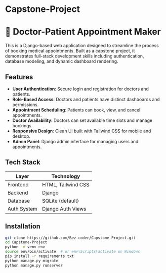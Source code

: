 # Capstone-Project

# 🏥 Doctor-Patient Appointment Maker

This is a Django-based web application designed to streamline the process of booking medical appointments. Built as a capstone project, it demonstrates full-stack development skills including authentication, database modeling, and dynamic dashboard rendering.

##  Features

- **User Authentication**: Secure login and registration for doctors and patients.
- **Role-Based Access**: Doctors and patients have distinct dashboards and permissions.
- **Appointment Scheduling**: Patients can book, view, and cancel appointments.
- **Doctor Availability**: Doctors can set available time slots and manage bookings.
- **Responsive Design**: Clean UI built with Tailwind CSS for mobile and desktop.
- **Admin Panel**: Django admin interface for managing users and appointments.

## Tech Stack

| Layer        | Technology         |
|--------------|--------------------|
| Frontend     | HTML, Tailwind CSS |
| Backend      | Django             |
| Database     | SQLite (default)   |
| Auth System  | Django Auth Views  |

## Installation

```bash
git clone https://github.com/Bez-coder/Capstone-Project.git
cd Capstone-Project
python -m venv env
source env/bin/activate  # or env\Scripts\activate on Windows
pip install -r requirements.txt
python manage.py migrate
python manage.py runserver
